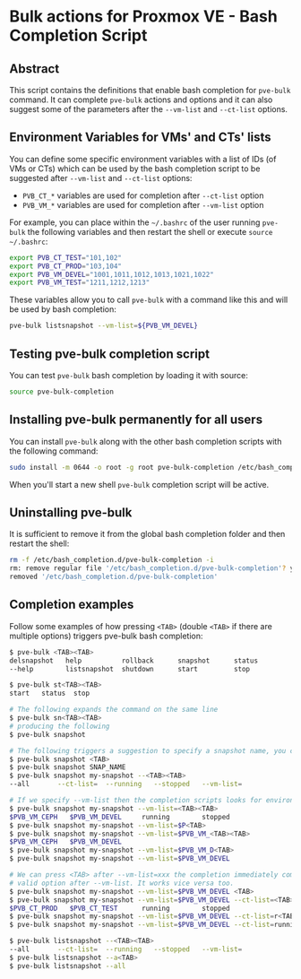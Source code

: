 # Bulk actions for Proxmox VE - Bash Completion Script

## Abstract

This script contains the definitions that enable bash completion for `pve-bulk` command. It can complete `pve-bulk` actions and options and it can also suggest some of the parameters after the `--vm-list` and `--ct-list` options.

## Environment Variables for VMs' and CTs' lists

You can define some specific environment variables with a list of IDs (of VMs or CTs) which can be used by the bash completion script to be suggested after `--vm-list` and `--ct-list` options:

- `PVB_CT_*` variables are used for completion after `--ct-list` option
- `PVB_VM_*` variables are used for completion after `--vm-list` option

For example, you can place within the `~/.bashrc` of the user running `pve-bulk` the following variables and then restart the shell or execute `source ~/.bashrc`:

```bash
export PVB_CT_TEST="101,102"
export PVB_CT_PROD="103,104"
export PVB_VM_DEVEL="1001,1011,1012,1013,1021,1022"
export PVB_VM_TEST="1211,1212,1213"
```

These variables allow you to call `pve-bulk` with a command like this and will be used by bash completion:

```bash
pve-bulk listsnapshot --vm-list=${PVB_VM_DEVEL}
```

## Testing pve-bulk completion script

You can test `pve-bulk` bash completion by loading it with source:

```bash
source pve-bulk-completion
```

## Installing pve-bulk permanently for all users

You can install `pve-bulk` along with the other bash completion scripts with the following command:

```bash
sudo install -m 0644 -o root -g root pve-bulk-completion /etc/bash_completion.d/
```

When you'll start a new shell `pve-bulk` completion script will be active.

## Uninstalling pve-bulk

It is sufficient to remove it from the global bash completion folder and then restart the shell:

```bash
rm -f /etc/bash_completion.d/pve-bulk-completion -i
rm: remove regular file '/etc/bash_completion.d/pve-bulk-completion'? y
removed '/etc/bash_completion.d/pve-bulk-completion'
```

## Completion examples

Follow some examples of how pressing `<TAB>` (double `<TAB>` if there are multiple options) triggers pve-bulk bash completion:

```bash
$ pve-bulk <TAB><TAB>
delsnapshot   help          rollback      snapshot      status
--help        listsnapshot  shutdown      start         stop

$ pve-bulk st<TAB><TAB>
start   status  stop

# The following expands the command on the same line
$ pve-bulk sn<TAB><TAB>
# producing the following
$ pve-bulk snapshot

# The following triggers a suggestion to specify a snapshot name, you can delete it and enter the desired name
$ pve-bulk snapshot <TAB>
$ pve-bulk snapshot SNAP_NAME
$ pve-bulk snapshot my-snapshot --<TAB><TAB>
--all       --ct-list=  --running   --stopped   --vm-list=

# If we specify --vm-list then the completion scripts looks for environment variables starting with PVB_VM_
$ pve-bulk snapshot my-snapshot --vm-list=<TAB><TAB>
$PVB_VM_CEPH   $PVB_VM_DEVEL     running        stopped
$ pve-bulk snapshot my-snapshot --vm-list=$P<TAB>
$ pve-bulk snapshot my-snapshot --vm-list=$PVB_VM_<TAB><TAB>
$PVB_VM_CEPH   $PVB_VM_DEVEL
$ pve-bulk snapshot my-snapshot --vm-list=$PVB_VM_D<TAB>
$ pve-bulk snapshot my-snapshot --vm-list=$PVB_VM_DEVEL

# We can press <TAB> after --vm-list=xxx the completion immediately completes with --ct-list which is the only other
# valid option after --vm-list. It works vice versa too.
$ pve-bulk snapshot my-snapshot --vm-list=$PVB_VM_DEVEL <TAB>
$ pve-bulk snapshot my-snapshot --vm-list=$PVB_VM_DEVEL --ct-list=<TAB><TAB>
$PVB_CT_PROD   $PVB_CT_TEST      running        stopped
$ pve-bulk snapshot my-snapshot --vm-list=$PVB_VM_DEVEL --ct-list=r<TAB>
$ pve-bulk snapshot my-snapshot --vm-list=$PVB_VM_DEVEL --ct-list=running

$ pve-bulk listsnapshot --<TAB><TAB>
--all       --ct-list=  --running   --stopped   --vm-list=
$ pve-bulk listsnapshot --a<TAB>
$ pve-bulk listsnapshot --all
```
